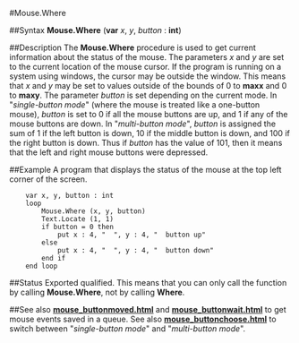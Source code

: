 
#Mouse.Where

##Syntax
**Mouse.Where** (**var** _x_, _y_, _button_ : **int**)



##Description
The **Mouse.Where** procedure is used to get current information about the status of the mouse. The parameters _x_ and _y_ are set to the current location of the mouse cursor. If the program is running on a system using windows, the cursor may be outside the window. This means that _x_ and _y_ may be set to values outside of the bounds of 0 to **maxx** and 0 to **maxy**.
The parameter _button_ is set depending on the current mode. In "_single-button mode_" (where the mouse is treated like a one-button mouse), _button_ is set to 0 if all the mouse buttons are up, and 1 if any of the mouse buttons are down. In "_multi-button mode_", _button_ is assigned the sum of 1 if the left button is down, 10 if the middle button is down, and 100 if the right button is down. Thus if _button_ has the value of 101, then it means that the left and right mouse buttons were depressed.



##Example
A program that displays the status of the mouse at the top left corner of the screen.


        var x, y, button : int
        loop
            Mouse.Where (x, y, button)
            Text.Locate (1, 1)
            if button = 0 then
                put x : 4, "  ", y : 4, "  button up"
            else
                put x : 4, "  ", y : 4, "  button down"
            end if
        end loop
##Status
Exported qualified.
This means that you can only call the function by calling **Mouse.Where**, not by calling **Where**.



##See also
**[mouse_buttonmoved.html](Mouse.ButtonMoved)** and **[mouse_buttonwait.html](Mouse.ButtonWait)** to get mouse events saved in a queue. See also **[mouse_buttonchoose.html](Mouse.ButtonChoose)** to switch between "_single-button mode_" and "_multi-button mode_".


